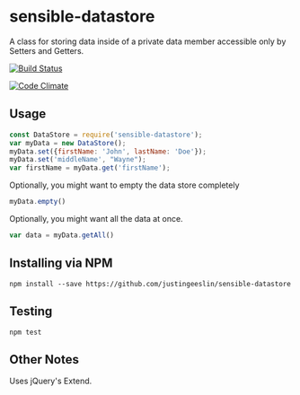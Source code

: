 # sensible-datastore

A class for storing data inside of a private data member accessible only by Setters and Getters.

[![Build Status](https://travis-ci.org/justingeeslin/sensible-datastore.svg?branch=master)](https://travis-ci.org/justingeeslin/sensible-datastore)

[![Code Climate](https://codeclimate.com/github/justingeeslin/sensible-datastore/badges/gpa.svg)](https://codeclimate.com/github/justingeeslin/sensible-datastore)

## Usage

```JavaScript
const DataStore = require('sensible-datastore');
var myData = new DataStore();
myData.set({firstName: 'John', lastName: 'Doe'});
myData.set('middleName', "Wayne");
var firstName = myData.get('firstName');
```

Optionally, you might want to empty the data store completely

```JavaScript
myData.empty()
```

Optionally, you might want all the data at once.

```JavaScript
var data = myData.getAll()
```

## Installing via NPM
`npm install --save https://github.com/justingeeslin/sensible-datastore`

## Testing
`npm test`

## Other Notes
Uses jQuery's Extend.
